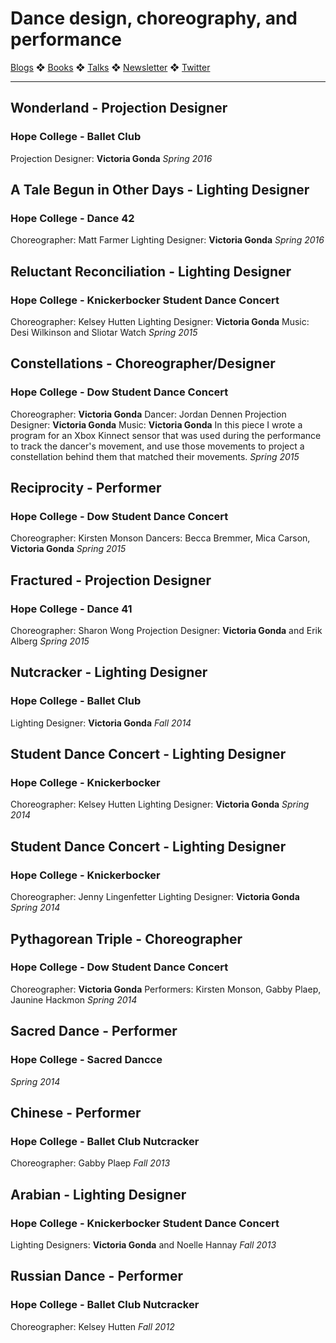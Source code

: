 # Dance design, choreography, and performance

[Blogs](blogs.md) ❖ [Books](books.md) ❖ [Talks](talks.md) ❖ [Newsletter](https://tinyletter.com/vgonda) ❖ [Twitter](https://twitter.com/TTGonda)

---

## Wonderland - Projection Designer
### Hope College - Ballet Club
Projection Designer: **Victoria Gonda**
_Spring 2016_

## A Tale Begun in Other Days - Lighting Designer
### Hope College - Dance 42
Choreographer: Matt Farmer
Lighting Designer: **Victoria Gonda**
_Spring 2016_

## Reluctant Reconciliation - Lighting Designer
### Hope College - Knickerbocker Student Dance Concert
Choreographer: Kelsey Hutten
Lighting Designer: **Victoria Gonda**
Music: Desi Wilkinson and Sliotar
Watch
_Spring 2015_

## Constellations - Choreographer/Designer
### Hope College - Dow Student Dance Concert
Choreographer: **Victoria Gonda**
Dancer: Jordan Dennen
Projection Designer: **Victoria Gonda**
Music: **Victoria Gonda**
In this piece I wrote a program for an Xbox Kinnect sensor that was used during the performance to track the dancer's movement, and use those movements to project a constellation behind them that matched their movements.
_Spring 2015_

## Reciprocity - Performer
### Hope College - Dow Student Dance Concert
Choreographer: Kirsten Monson
Dancers: Becca Bremmer, Mica Carson, **Victoria Gonda**
_Spring 2015_

## Fractured - Projection Designer
### Hope College - Dance 41
Choreographer: Sharon Wong
Projection Designer: **Victoria Gonda** and Erik Alberg
_Spring 2015_

## Nutcracker - Lighting Designer
### Hope College - Ballet Club
Lighting Designer: **Victoria Gonda**
_Fall 2014_

## Student Dance Concert - Lighting Designer
### Hope College - Knickerbocker
Choreographer: Kelsey Hutten
Lighting Designer: **Victoria Gonda**
_Spring 2014_

## Student Dance Concert - Lighting Designer
### Hope College - Knickerbocker
Choreographer: Jenny Lingenfetter
Lighting Designer: **Victoria Gonda**
_Spring 2014_

## Pythagorean Triple - Choreographer
### Hope College - Dow Student Dance Concert
Choreographer: **Victoria Gonda**
Performers: Kirsten Monson, Gabby Plaep, Jaunine Hackmon
_Spring 2014_

## Sacred Dance - Performer
### Hope College - Sacred Dancce
_Spring 2014_

## Chinese - Performer
### Hope College - Ballet Club Nutcracker
Choreographer: Gabby Plaep
_Fall 2013_

## Arabian - Lighting Designer
### Hope College - Knickerbocker Student Dance Concert
Lighting Designers: **Victoria Gonda** and Noelle Hannay
_Fall 2013_

## Russian Dance - Performer
### Hope College - Ballet Club Nutcracker
Choreographer: Kelsey Hutten
_Fall 2012_
